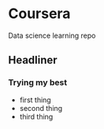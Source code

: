 # Coursera
Data science learning repo

## Headliner
### Trying my best

* first thing
* second thing
* third thing
